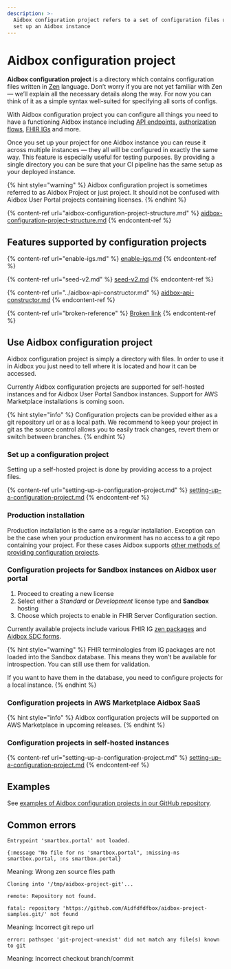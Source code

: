 ```yaml
---
description: >-
  Aidbox configuration project refers to a set of configuration files used to
  set up an Aidbox instance
---
```


# Aidbox configuration project

**Aidbox configuration project** is a directory which contains configuration files written in [Zen](https://github.com/zen-lang/zen) language. Don’t worry if you are not yet familiar with Zen — we’ll explain all the necessary details along the way. For now you can think of it as a simple syntax well-suited for specifying all sorts of configs.

With Aidbox configuration project you can configure all things you need to have a functioning Aidbox instance including [API endpoints](../aidbox-api-constructor.md), [authorization flows](../../security-and-access-control-1/background-information/acl.md), [FHIR IGs](../../profiling-and-validation/profiling-with-zen-lang/) and more.

Once you set up your project for one Aidbox instance you can reuse it across multiple instances — they all will be configured in exactly the same way. This feature is especially useful for testing purposes. By providing a single directory you can be sure that your CI pipeline has the same setup as your deployed instance.

{% hint style="warning" %}
Aidbox configuration project is sometimes referred to as Aidbox Project or just project. It should not be confused with Aidbox User Portal projects containing licenses.
{% endhint %}

{% content-ref url="aidbox-configuration-project-structure.md" %}
[aidbox-configuration-project-structure.md](aidbox-configuration-project-structure.md)
{% endcontent-ref %}

## Features supported by configuration projects

{% content-ref url="enable-igs.md" %}
[enable-igs.md](enable-igs.md)
{% endcontent-ref %}

{% content-ref url="seed-v2.md" %}
[seed-v2.md](seed-v2.md)
{% endcontent-ref %}

{% content-ref url="../aidbox-api-constructor.md" %}
[aidbox-api-constructor.md](../aidbox-api-constructor.md)
{% endcontent-ref %}

{% content-ref url="broken-reference" %}
[Broken link](broken-reference)
{% endcontent-ref %}

## Use Aidbox configuration project

Aidbox configuration project is simply a directory with files. In order to use it in Aidbox you just need to tell where it is located and how it can be accessed.

Currently Aidbox configuration projects are supported for self-hosted instances and for Aidbox User Portal Sandbox instances. Support for AWS Marketplace installations is coming soon.

{% hint style="info" %}
Configuration projects can be provided either as a git repository url or as a local path. We recommend to keep your project in git as the source control allows you to easily track changes, revert them or switch between branches.
{% endhint %}

### Set up a configuration project

Setting up a self-hosted project is done by providing access to a project files.&#x20;

{% content-ref url="setting-up-a-configuration-project.md" %}
[setting-up-a-configuration-project.md](setting-up-a-configuration-project.md)
{% endcontent-ref %}

### Production installation

Production installation is the same as a regular installation. Exception can be the case when your production environment has no access to a git repo containing your project. For these cases Aidbox supports [other methods of providing configuration projects](broken-reference).

### Configuration projects for Sandbox instances on Aidbox user portal

1. Proceed to creating a new license
2. Select either a _Standard_ or _Development_ license type and **Sandbox** hosting
3. Choose which projects to enable in FHIR Server Configuration section.

Currently available projects include various FHIR IG [zen packages](enable-igs.md) and [Aidbox SDC forms](../../tutorials/tutorials/sdc-with-custom-resources.md).

{% hint style="warning" %}
FHIR terminologies from IG packages are not loaded into the Sandbox database. This means they won’t be available for introspection. You can still use them for validation.

If you want to have them in the database, you need to configure projects for a local instance.
{% endhint %}

### Configuration projects in AWS Marketplace Aidbox SaaS&#x20;

{% hint style="info" %}
Aidbox configuration projects will be supported on AWS Marketplace in upcoming releases.
{% endhint %}

### Configuration projects in self-hosted instances

{% content-ref url="setting-up-a-configuration-project.md" %}
[setting-up-a-configuration-project.md](setting-up-a-configuration-project.md)
{% endcontent-ref %}

## Examples

See [examples of Aidbox configuration projects in our GitHub repository](https://github.com/Aidbox/aidbox-project-samples/tree/main/aidbox-project-samples).

## Common errors

```
Entrypoint 'smartbox.portal' not loaded.

{:message "No file for ns 'smartbox.portal", :missing-ns smartbox.portal, :ns smartbox.portal}
```

Meaning: Wrong zen source files path



```
Cloning into '/tmp/aidbox-project-git'...

remote: Repository not found.

fatal: repository 'https://github.com/Aidfdfdfbox/aidbox-project-samples.git/' not found
```

Meaning: Incorrect git repo url



```
error: pathspec 'git-project-unexist' did not match any file(s) known to git
```

Meaning: Incorrect checkout branch/commit
